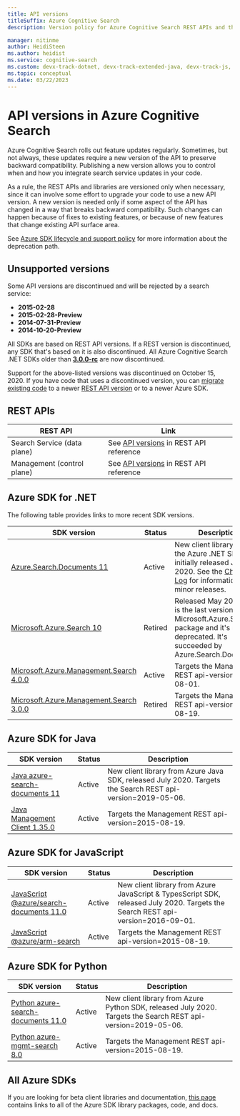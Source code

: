 ```yaml
---
title: API versions
titleSuffix: Azure Cognitive Search
description: Version policy for Azure Cognitive Search REST APIs and the client library in the .NET SDK.

manager: nitinme
author: HeidiSteen
ms.author: heidist
ms.service: cognitive-search
ms.custom: devx-track-dotnet, devx-track-extended-java, devx-track-js, devx-track-python
ms.topic: conceptual
ms.date: 03/22/2023
---
```


# API versions in Azure Cognitive Search

Azure Cognitive Search rolls out feature updates regularly. Sometimes, but not always, these updates require a new version of the API to preserve backward compatibility. Publishing a new version allows you to control when and how you integrate search service updates in your code.

As a rule, the REST APIs and libraries are versioned only when necessary, since it can involve some effort to upgrade your code to use a new API version. A new version is needed only if some aspect of the API has changed in a way that breaks backward compatibility. Such changes can happen because of fixes to existing features, or because of new features that change existing API surface area.

See [Azure SDK lifecycle and support policy](https://azure.github.io/azure-sdk/policies_support.html) for more information about the deprecation path.

<a name="unsupported-versions"></a>

## Unsupported versions

Some API versions are discontinued and will be rejected by a search service:

+ **2015-02-28**
+ **2015-02-28-Preview**
+ **2014-07-31-Preview**
+ **2014-10-20-Preview**

All SDKs are based on REST API versions. If a REST version is discontinued, any SDK that's based on it is also discontinued. All Azure Cognitive Search .NET SDKs older than [**3.0.0-rc**](https://www.nuget.org/packages/Microsoft.Azure.Search/3.0.0-rc) are now discontinued. 

Support for the above-listed versions was discontinued on October 15, 2020. If you have code that uses a discontinued version, you can [migrate existing code](search-api-migration.md) to a newer [REST API version](/rest/api/searchservice/) or to a newer Azure SDK.

## REST APIs

| REST API | Link |
|----------|------|
| Search Service (data plane) | See [API versions](/rest/api/searchservice/search-service-api-versions) in REST API reference |
| Management (control plane) | See [API versions](/rest/api/searchmanagement/management-api-versions) in REST API reference  |

## Azure SDK for .NET

The following  table provides links to more recent SDK versions. 

| SDK version | Status | Description |
|-------------|--------|------------------------------|
| [Azure.Search.Documents 11](/dotnet/api/overview/azure/search.documents-readme) | Active | New client library from the Azure .NET SDK team, initially released July 2020. See the [Change Log](https://github.com/Azure/azure-sdk-for-net/blob/Azure.Search.Documents_11.3.0/sdk/search/Azure.Search.Documents/CHANGELOG.md) for information about minor releases. |
| [Microsoft.Azure.Search 10](https://www.nuget.org/packages/Microsoft.Azure.Search/) | Retired | Released May 2019. This is the last version of the Microsoft.Azure.Search package and it's now deprecated. It's succeeded by Azure.Search.Documents. |
| [Microsoft.Azure.Management.Search 4.0.0](https://www.nuget.org/packages/Microsoft.Azure.Management.Search/4.0.0) | Active | Targets the Management REST api-version=2020-08-01. |
| [Microsoft.Azure.Management.Search 3.0.0](https://www.nuget.org/packages/Microsoft.Azure.Management.Search/3.0.0) | Retired | Targets the Management REST api-version=2015-08-19.  |

## Azure SDK for Java

| SDK version | Status | Description  |
|-------------|--------|------------------------------|
| [Java azure-search-documents 11](/java/api/overview/azure/search-documents-readme) | Active | New client library from Azure Java SDK, released July 2020. Targets the Search REST api-version=2019-05-06. |
| [Java Management Client 1.35.0](/java/api/overview/azure/search/management) | Active | Targets the Management REST api-version=2015-08-19. |

## Azure SDK for JavaScript

| SDK version | Status | Description  |
|-------------|--------|------------------------------|
| [JavaScript @azure/search-documents 11.0](/javascript/api/overview/azure/search-documents-readme) | Active | New client library from Azure JavaScript & TypesScript SDK, released July 2020. Targets the Search REST api-version=2016-09-01. |
| [JavaScript @azure/arm-search](https://www.npmjs.com/package/@azure/arm-search) | Active | Targets the Management REST api-version=2015-08-19. |

## Azure SDK for Python

| SDK version | Status | Description  |
|-------------|--------|------------------------------|
| [Python azure-search-documents 11.0](/python/api/azure-search-documents) | Active | New client library from Azure Python SDK, released July 2020. Targets the Search REST api-version=2019-05-06. |
| [Python azure-mgmt-search 8.0](https://pypi.org/project/azure-mgmt-search/) | Active | Targets the Management REST api-version=2015-08-19. |

## All Azure SDKs

If you are looking for beta client libraries and documentation, [this page](https://azure.github.io/azure-sdk/releases/latest/index.html) contains links to all of the Azure SDK library packages, code, and docs. 

